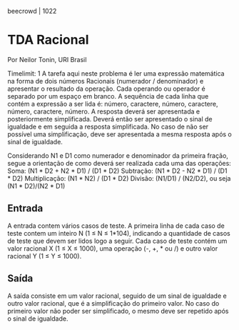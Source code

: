 beecrowd | 1022
# TDA Racional
Por Neilor Tonin, URI  Brasil

Timelimit: 1
A tarefa aqui neste problema é ler uma expressão matemática na forma de dois números Racionais (numerador / denominador) e apresentar o resultado da operação. Cada operando ou operador é separado por um espaço em branco. A sequência de cada linha que contém a expressão a ser lida é: número, caractere, número, caractere, número, caractere, número. A resposta deverá ser apresentada e posteriormente simplificada. Deverá então ser apresentado o sinal de igualdade e em seguida a resposta simplificada. No caso de não ser possível uma simplificação, deve ser apresentada a mesma resposta após o sinal de igualdade.

Considerando N1 e D1 como numerador e denominador da primeira fração, segue a orientação de como deverá ser realizada cada uma das operações:
Soma: (N1 * D2 + N2 * D1) / (D1 * D2)
Subtração: (N1 * D2 - N2 * D1) / (D1 * D2)
Multiplicação: (N1 * N2) / (D1 * D2)
Divisão: (N1/D1) / (N2/D2), ou seja (N1 * D2)/(N2 * D1)

## Entrada
A entrada contem vários casos de teste. A primeira linha de cada caso de teste contem um inteiro N (1 ≤ N ≤ 1*104), indicando a quantidade de casos de teste que devem ser lidos logo a seguir. Cada caso de teste contém um valor racional X (1 ≤ X ≤ 1000), uma operação (-, +, * ou /) e outro valor racional Y (1 ≤ Y ≤ 1000).

## Saída
A saída consiste em um valor racional, seguido de um sinal de igualdade e outro valor racional, que é a simplificação do primeiro valor. No caso do primeiro valor não poder ser simplificado, o mesmo deve ser repetido após o sinal de igualdade.